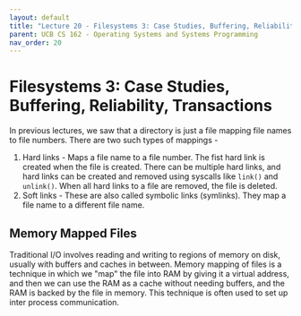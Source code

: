 ```yaml
---
layout: default
title: "Lecture 20 - Filesystems 3: Case Studies, Buffering, Reliability, Transactions"
parent: UCB CS 162 - Operating Systems and Systems Programming
nav_order: 20
---
```


# Filesystems 3: Case Studies, Buffering, Reliability, Transactions

In previous lectures, we saw that a directory is just a file mapping file names to file numbers. There are two such types of mappings - 

1. Hard links - Maps a file name to a file number. The fist hard link is created when the file is created. There can be multiple hard links, and hard links can be created and removed using syscalls like `link()` and `unlink()`. When all hard links to a file are removed, the file is deleted.
2. Soft links - These are also called symbolic links (symlinks). They map a file name to a different file name.

## Memory Mapped Files
Traditional I/O involves reading and writing to regions of memory on disk, usually with buffers and caches in between. Memory mapping of files is a technique in which we "map" the file into RAM by giving it a virtual address, and then we can use the RAM as a cache without needing buffers, and the RAM is backed by the file in memory. This technique is often used to set up inter process communication.